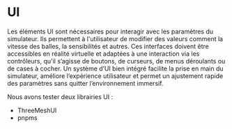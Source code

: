 # UI

Les éléments UI sont nécessaires pour interagir avec les paramètres du simulateur. Ils permettent à l'utilisateur de modifier des valeurs comment la vitesse des balles, la sensibilités et autres. Ces interfaces doivent être accessibles en réalité virtuelle et adaptées à une interaction via les contrôleurs, qu'il s’agisse de boutons, de curseurs, de menus déroulants ou de cases à cocher. Un système d’UI bien intégré facilite la prise en main du simulateur, améliore l’expérience utilisateur et permet un ajustement rapide des paramètres sans quitter l’environnement immersif.

Nous avons tester deux librairies UI : 
 - ThreeMeshUI 
 - pnpms
